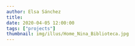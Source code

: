 ```yaml
---
author: Elsa Sánchez
title:
date: 2020-04-05 12:00:00
tags: ["projects"]
thumbnail: img/illus/Home_Nina_Biblioteca.jpg
---
```

